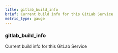 ```yaml
---
title: gitlab_build_info
brief: Current build info for this GitLab Service
metric_type: gauge
---
```

### gitlab_build_info

Current build info for this GitLab Service